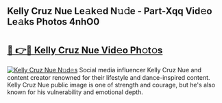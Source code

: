 ## Kelly Cruz Nue Le𝚊k𝚎d N𝚞𝚍e - Part-Xqq Vid𝚎o Le𝚊ks Photos 4nhO0

# <h2><a href="http://fb450dr.evod.top/?m=Kelly+Cruz+Nue">🔗 👉🔴 Kelly Cruz Nue Vid𝚎o Ph𝚘t𝚘s</a></h2>

[![Kelly Cruz Nue N𝚞d𝚎s](https://i.imgur.com/8V9OHl7.gif)](http://fb450dr.evod.top/?m=Kelly+Cruz+Nue)
Social media influencer Kelly Cruz Nue and content creator renowned for their lifestyle and dance-inspired content. Kelly Cruz Nue public image is one of strength and courage, but he's also known for his vulnerability and emotional depth. 
